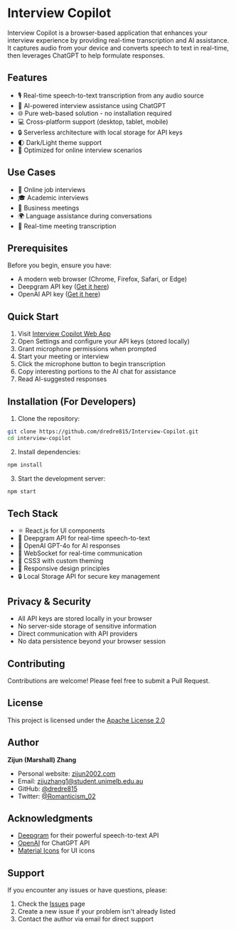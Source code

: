 # Interview Copilot

Interview Copilot is a browser-based application that enhances your interview experience by providing real-time transcription and AI assistance. It captures audio from your device and converts speech to text in real-time, then leverages ChatGPT to help formulate responses.

## Features

- 🎙️ Real-time speech-to-text transcription from any audio source
- 🤖 AI-powered interview assistance using ChatGPT
- 🌐 Pure web-based solution - no installation required
- 💻 Cross-platform support (desktop, tablet, mobile)
- 🔒 Serverless architecture with local storage for API keys
- 🌓 Dark/Light theme support
- 🎯 Optimized for online interview scenarios

## Use Cases

- 👥 Online job interviews
- 🎓 Academic interviews
- 💼 Business meetings
- 🌍 Language assistance during conversations
- 📝 Real-time meeting transcription

## Prerequisites

Before you begin, ensure you have:
- A modern web browser (Chrome, Firefox, Safari, or Edge)
- Deepgram API key ([Get it here](https://console.deepgram.com/signup))
- OpenAI API key ([Get it here](https://platform.openai.com/signup))

## Quick Start

1. Visit [Interview Copilot Web App](https://dredre815.github.io/Interview-Copilot)
2. Open Settings and configure your API keys (stored locally)
3. Grant microphone permissions when prompted
4. Start your meeting or interview
5. Click the microphone button to begin transcription
6. Copy interesting portions to the AI chat for assistance
7. Read AI-suggested responses

## Installation (For Developers)

1. Clone the repository:
```bash
git clone https://github.com/dredre815/Interview-Copilot.git
cd interview-copilot
```

2. Install dependencies:
```bash
npm install
```

3. Start the development server:
```bash
npm start
```

## Tech Stack

- ⚛️ React.js for UI components
- 🎤 Deepgram API for real-time speech-to-text
- 🧠 OpenAI GPT-4o for AI responses
- 🔌 WebSocket for real-time communication
- 🎨 CSS3 with custom theming
- 📱 Responsive design principles
- 🔒 Local Storage API for secure key management

## Privacy & Security

- All API keys are stored locally in your browser
- No server-side storage of sensitive information
- Direct communication with API providers
- No data persistence beyond your browser session

## Contributing

Contributions are welcome! Please feel free to submit a Pull Request.

## License

This project is licensed under the [Apache License 2.0](LICENSE)

## Author

**Zijun (Marshall) Zhang**
- Personal website: [zijun2002.com](https://www.zijun2002.com)
- Email: [zijuzhang1@student.unimelb.edu.au](mailto:zijuzhang1@student.unimelb.edu.au)
- GitHub: [@dredre815](https://github.com/dredre815)
- Twitter: [@Romanticism_02](https://twitter.com/Romanticism_02)

## Acknowledgments

- [Deepgram](https://deepgram.com/) for their powerful speech-to-text API
- [OpenAI](https://openai.com/) for ChatGPT API
- [Material Icons](https://fonts.google.com/icons) for UI icons

## Support

If you encounter any issues or have questions, please:
1. Check the [Issues](https://github.com/dredre815/interview-copilot/issues) page
2. Create a new issue if your problem isn't already listed
3. Contact the author via email for direct support
